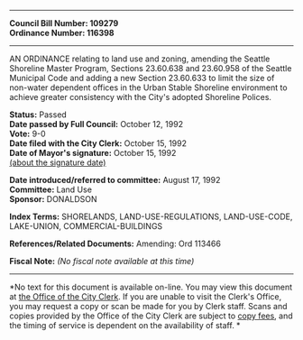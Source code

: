 * * * * *  
  
**Council Bill Number: [](#h0)[](#h2)109279**   
**Ordinance Number: 116398**  
  
* * * * *  
  
AN ORDINANCE relating to land use and zoning, amending the Seattle Shoreline Master Program, Sections 23.60.638 and 23.60.958 of the Seattle Municipal Code and adding a new Section 23.60.633 to limit the size of non-water dependent offices in the Urban Stable Shoreline environment to achieve greater consistency with the City's adopted Shoreline Polices.  
  
**Status:** Passed   
**Date passed by Full Council:** October 12, 1992   
**Vote:** 9-0   
**Date filed with the City Clerk:** October 15, 1992   
**Date of Mayor's signature:** October 15, 1992   
[(about the signature date)](/~public/approvaldate.htm)   
  
  
**Date introduced/referred to committee:** August 17, 1992   
**Committee:** Land Use   
**Sponsor:** DONALDSON   
  
**Index Terms:** SHORELANDS, LAND-USE-REGULATIONS, LAND-USE-CODE, LAKE-UNION, COMMERCIAL-BUILDINGS  
  
**References/Related Documents:** Amending: Ord 113466  
  
**Fiscal Note:** *(No fiscal note available at this time)*  
  
* * * * *  
  
*No text for this document is available on-line. You may view this document at [the Office of the City Clerk](http://www.seattle.gov/leg/clerk/contactUs.htm). If you are unable to visit the Clerk's Office, you may request a copy or scan be made for you by Clerk staff. Scans and copies provided by the Office of the City Clerk are subject to [copy fees](http://clerk.seattle.gov/~public/clerkfees.htm), and the timing of service is dependent on the availability of staff. *  
  
  
